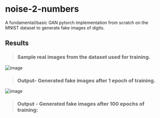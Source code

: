 # noise-2-numbers
A fundamental/basic GAN pytorch implementation from scratch on the MNIST dataset to generate fake images of digits.

## Results

> ### Sample real images from the dataset used for training.

![image](https://github.com/SARIT42/noise-2-numbers/assets/77446629/b72dc9b9-1e5d-4896-a75a-3530b1de5fad)


> ### Output- Generated fake images after 1 epoch of training.

![image](https://github.com/SARIT42/noise-2-numbers/assets/77446629/a99df01e-3f3a-4e92-8ced-4101b3d36cf9)


> ### Output - Generated fake images after 100 epochs of training:





